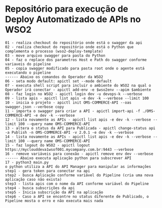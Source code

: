 # Repositório para execução de Deploy Automatizado de APIs no WSO2
    01 - realiza checkout do repositório onde está o swagger da api
    02 - realiza checkout do repositório onde está o Python que complementa o processo (wso2-deploy-template)
    03 - move arquivo swagger para pasta do Python
    04 - faz o replace dos parametros Host e Path do swagger conforme variaveis do pipeline
    05 - copia swagger modificado para pasta root onde o agente está executando o pipeline
    ------ Abaixo os comandos do Operador da WSO2
    06 - seta modo default: apictl set --mode default
    07 - executa shell script para incluir o ambiente do WSO2 na qual o Operador irá conectar - apictl add-env -e $wso2env --apim $ambiente
    08 - faz login no WSO2 - apictl login dev -u devops-k --verbose
    09 - lista apis - apictl list apis -e dev -k --verbose --limit 100
    10 - inicia o projeto - apictl init OMS-COMMERCE-API --oas swagger.json --verbose copy
    11 - importa o swagger para criar a API - apictl import-api -f ./OMS-COMMERCE-API -e dev -k --verbose
    12 - lista novamente as APIs - apictl list apis -e dev -k --verbose --limit 100 --query name OMS-COMMERCE-API
    13 - altera o status da API para Publicada - apictl change-status api -a Publish -n OMS-COMMERCE-API -v 2.0.1 -e dev -k --verbose
    14 - lista novamente as APIs - apictl list apis -e dev -k --verbose --limit 100 --query name OMS-COMMERCE-API
    15 - faz logout do WSO2 - apictl logout https://myclouddeva1wsof001.mycompany.com.br:9443 --verbose
    16 - remove variáveis para conexão - apictl remove env dev --verbose
    ------ Abaixo executa aplicação python para subscrever API 
    17 - python3 main.py
    o python utiliza a API do API Manager para manipular as informações
    step1 - gera token para conectar na api
    step2 - busca Aplicação conforme variável do Pipeline (cria uma nova aplicação caso não exista)
    step3 - lista apis com o nome da API conforme variável do Pipeline
    step4 - busca subscrições da api
    step5 - Inicia subscrição da API na aplicação
    step6 - Caso a API se encontre no status diferente de Publicado, o Pipeline mosta o erro e não executa mais nada
    